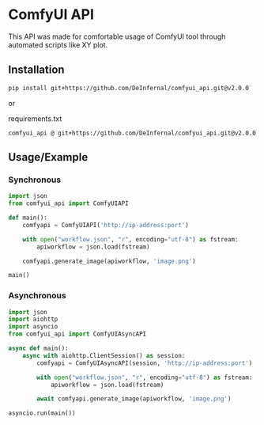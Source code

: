 # ComfyUI API

This API was made for comfortable usage of ComfyUI tool through automated scripts like XY plot.

## Installation

```bash
pip install git+https://github.com/DeInfernal/comfyui_api.git@v2.0.0
```

or

requirements.txt
```
comfyui_api @ git+https://github.com/DeInfernal/comfyui_api.git@v2.0.0
```

## Usage/Example

### Synchronous

```python
import json
from comfyui_api import ComfyUIAPI

def main():
    comfyapi = ComfyUIAPI('http://ip-address:port')

    with open("workflow.json", "r", encoding="utf-8") as fstream:
        apiworkflow = json.load(fstream)

    comfyapi.generate_image(apiworkflow, 'image.png')

main()
```

### Asynchronous

```python
import json
import aiohttp
import asyncio
from comfyui_api import ComfyUIAsyncAPI

async def main():
    async with aiohttp.ClientSession() as session:
        comfyapi = ComfyUIAsyncAPI(session, 'http://ip-address:port')

        with open("workflow.json", "r", encoding="utf-8") as fstream:
            apiworkflow = json.load(fstream)

        await comfyapi.generate_image(apiworkflow, 'image.png')

asyncio.run(main())
```
